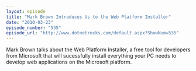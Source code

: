 ```yaml
---
layout: episode
title: "Mark Brown Introduces Us to the Web Platform Installer"
date: "2010-03-23"
episode_number: "535"
episode_url: "http://www.dotnetrocks.com/default.aspx?ShowNum=535"
---
```


Mark Brown talks about the Web Platform Installer, a free tool for developers from Microsoft that will sucessfully install everything your PC needs to develop web applications on the Microsoft platform.
